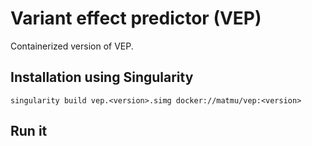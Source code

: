 # Variant effect predictor (VEP)
Containerized version of VEP.

## Installation using Singularity

```
singularity build vep.<version>.simg docker://matmu/vep:<version>
```

## Run it
